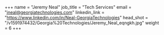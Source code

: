 +++
name = "Jeremy Neal"
job_title = "Tech Services"
email = "jneal@georgiatechnologies.com"
linkedin_link = "https://www.linkedin.com/in/Neal-GeorgiaTechnologies"
head_shot = "/v1591974432/Georgia%20Technologies/Jeremy_Neal_eqngkh.jpg"
weight = 6
+++